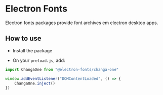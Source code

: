 # Electron Fonts

Electron fonts packages provide font archives em electron desktop apps.

## How to use

* Install the package

* On your `preload.js`, add:

```ts
import ChangaOne from "@electron-fonts/changa-one"

window.addEventListener("DOMContentLoaded", () => {
    ChangaOne.inject()
})
```